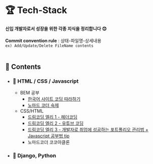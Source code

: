 # 🏆 Tech-Stack

#### 신입 개발자로서 성장을 위한 각종 지식을 정리합니다 :blush:

 
**Commit convention rule** : 상태-파일명-상세내용  
`ex) Add/Update/Delete FileName contents`  
<br>

## 📒 Contents

- ### 📖 HTML / CSS / Javascript
    * BEM 공부 
        + [한국어 사이트 코딩 따라하기](https://nykim.work/15#:~:text=BEM%EC%9D%80%20Blcok%2C%20Element%2C%20Modifier%EB%A5%BC%20%EB%9C%BB%ED%95%A9%EB%8B%88%EB%8B%A4.)
        + [노마드 코더 숙제](https://en.bem.info/methodology/quick-start/)
    * CSS/HTML 
        + [드림코딩 엘리 1 - 헤더코딩](https://www.youtube.com/watch?v=X91jsJyZofw&list=PLv2d7VI9OotQ1F92Jp9Ce7ovHEsuRQB3Y&index=14)
        + [드림코딩 엘리 2 - 유튜브 코딩](https://www.youtube.com/watch?v=67stn7Pu7s4&list=PLv2d7VI9OotQ1F92Jp9Ce7ovHEsuRQB3Y&index=15)
        + [드림코딩 엘리 3 - 개발자로 취업에 성공하는 포트폴리오 관리법 + Javascript 공부법 tip](https://www.youtube.com/watch?v=3xRpjLZUBeo&list=PLv2d7VI9OotQ1F92Jp9Ce7ovHEsuRQB3Y&index=17)
        + 노마드코더 코코아클론 
- ### :snake: Django, Python 
    

    
    